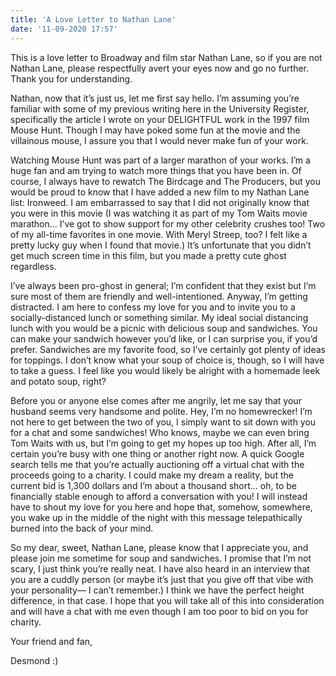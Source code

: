 ```yaml
---
title: 'A Love Letter to Nathan Lane'
date: '11-09-2020 17:57'
---
```


This is a love letter to Broadway and film star Nathan Lane, so if you are not Nathan Lane, please respectfully avert your eyes now and go no further. Thank you for understanding.

Nathan, now that it’s just us, let me first say hello. I’m assuming you’re familiar with some of my previous writing here in the University Register, specifically the article I wrote on your DELIGHTFUL work in the 1997 film Mouse Hunt. Though I may have poked some fun at the movie and the villainous mouse, I assure you that I would never make fun of your work.

Watching Mouse Hunt was part of a larger marathon of your works. I’m a huge fan and am trying to watch more things that you have been in. Of course, I always have to rewatch The Birdcage and The Producers, but you would be proud to know that I have added a new film to my Nathan Lane list: Ironweed. I am embarrassed to say that I did not originally know that you were in this movie (I was watching it as part of my Tom Waits movie marathon… I’ve got to show support for my other celebrity crushes too! Two of my all-time favorites in one movie. With Meryl Streep, too? I felt like a pretty lucky guy when I found that movie.) It’s unfortunate that you didn’t get much screen time in this film, but you made a pretty cute ghost regardless.

I’ve always been pro-ghost in general; I’m confident that they exist but I’m sure most of them are friendly and well-intentioned. Anyway, I’m getting distracted. I am here to confess my love for you and to invite you to a socially-distanced lunch or something similar. My ideal social distancing lunch with you would be a picnic with delicious soup and sandwiches. You can make your sandwich however you’d like, or I can surprise you, if you’d prefer. Sandwiches are my favorite food, so I’ve certainly got plenty of ideas for toppings. I don’t know what your soup of choice is, though, so I will have to take a guess. I feel like you would likely be alright with a homemade leek and potato soup, right?

Before you or anyone else comes after me angrily, let me say that your husband seems very handsome and polite. Hey, I’m no homewrecker! I’m not here to get between the two of you, I simply want to sit down with you for a chat and some sandwiches! Who knows, maybe we can even bring Tom Waits with us, but I’m going to get my hopes up too high. After all, I’m certain you’re busy with one thing or another right now. A quick Google search tells me that you’re actually auctioning off a virtual chat with the proceeds going to a charity. I could make my dream a reality, but the current bid is 1,300 dollars and I’m about a thousand short… oh, to be financially stable enough to afford a conversation with you! I will instead have to shout my love for you here and hope that, somehow, somewhere, you wake up in the middle of the night with this message telepathically burned into the back of your mind.

So my dear, sweet, Nathan Lane, please know that I appreciate you, and please join me sometime for soup and sandwiches. I promise that I’m not scary, I just think you’re really neat. I have also heard in an interview that you are a cuddly person (or maybe it’s just that you give off that vibe with your personality— I can’t remember.) I think we have the perfect height difference, in that case. I hope that you will take all of this into consideration and will have a chat with me even though I am too poor to bid on you for charity.

Your friend and fan,

Desmond :)